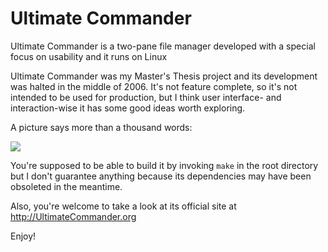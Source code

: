 Ultimate Commander
==================

Ultimate Commander is a two-pane file manager developed with a special focus on usability and it runs on Linux

Ultimate Commander was my Master's Thesis project and its development was halted in the middle of 2006. It's not feature complete, so it's not intended to be used for production, but I think user interface- and interaction-wise it has some good ideas worth exploring.

A picture says more than a thousand words:

![](https://raw.github.com/mondalaci/ultimate-commander/master/misc/screenshot.png)

You're supposed to be able to build it by invoking `make` in the root directory but I don't guarantee anything because its dependencies may have been obsoleted in the meantime.

Also, you're welcome to take a look at its official site at http://UltimateCommander.org

Enjoy!
